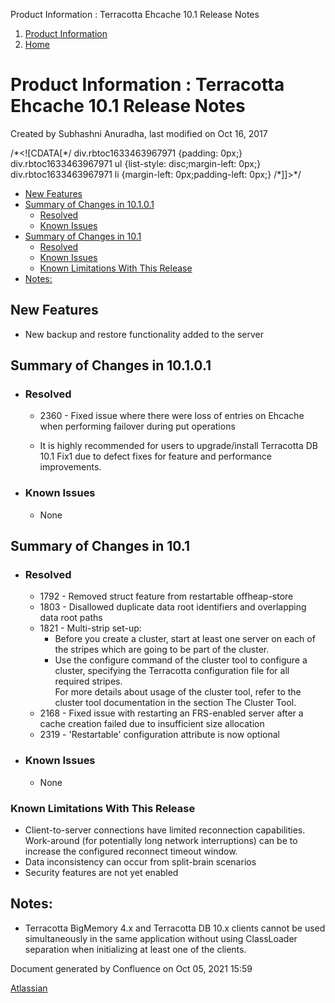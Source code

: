 Product Information : Terracotta Ehcache 10.1 Release Notes  

1.  [Product Information](index)
2.  [Home](Home)

Product Information : Terracotta Ehcache 10.1 Release Notes
===========================================================

Created by Subhashni Anuradha, last modified on Oct 16, 2017

/\*<!\[CDATA\[\*/ div.rbtoc1633463967971 {padding: 0px;} div.rbtoc1633463967971 ul {list-style: disc;margin-left: 0px;} div.rbtoc1633463967971 li {margin-left: 0px;padding-left: 0px;} /\*\]\]>\*/

*   [New Features](#TerracottaEhcache10.1ReleaseNotes-NewFeatures)
*   [Summary of Changes in 10.1.0.1](#TerracottaEhcache10.1ReleaseNotes-SummaryofChangesin10.1.0.1)
    *   [Resolved](#TerracottaEhcache10.1ReleaseNotes-Resolved)
    *   [Known Issues](#TerracottaEhcache10.1ReleaseNotes-KnownIssues)
*   [Summary of Changes in 10.1](#TerracottaEhcache10.1ReleaseNotes-SummaryofChangesin10.1)
    *   [Resolved](#TerracottaEhcache10.1ReleaseNotes-Resolved.1)
    *   [Known Issues](#TerracottaEhcache10.1ReleaseNotes-KnownIssues.1)
    *   [Known Limitations With This Release](#TerracottaEhcache10.1ReleaseNotes-KnownLimitationsWithThisRelease)
*   [Notes:](#TerracottaEhcache10.1ReleaseNotes-Notes:)

New Features
------------

*   New backup and restore functionality added to the server

Summary of Changes in 10.1.0.1
------------------------------

*   ### Resolved
    
    *   2360 - Fixed issue where there were loss of entries on Ehcache when performing failover during put operations
        
    *   It is highly recommended for users to upgrade/install Terracotta DB 10.1 Fix1 due to defect fixes for feature and performance improvements.
*   ### Known Issues
    
    *   None

Summary of Changes in 10.1
--------------------------

*   ### Resolved
    
    *   1792 - Removed struct feature from restartable offheap-store
    *   1803 - Disallowed duplicate data root identifiers and overlapping data root paths
    *   1821 - Multi-strip set-up:  
        *   Before you create a cluster, start at least one server on each of the stripes which are going to be part of the cluster.
        *   Use the configure command of the cluster tool to configure a cluster, specifying the Terracotta configuration file for all required stripes.  
            For more details about usage of the cluster tool, refer to the cluster tool documentation in the section The Cluster Tool.
    *   2168 - Fixed issue with restarting an FRS-enabled server after a cache creation failed due to insufficient size allocation
    *   2319 - 'Restartable' configuration attribute is now optional
        
*   ### Known Issues
    
    *   None
        

### Known Limitations With This Release

*   Client-to-server connections have limited reconnection capabilities.  Work-around (for potentially long network interruptions) can be to increase the configured reconnect timeout window.
*   Data inconsistency can occur from split-brain scenarios
*   Security features are not yet enabled

Notes:
------

*   Terracotta BigMemory 4.x and Terracotta DB 10.x clients cannot be used simultaneously in the same application without using ClassLoader separation when initializing at least one of the clients.

Document generated by Confluence on Oct 05, 2021 15:59

[Atlassian](http://www.atlassian.com/)